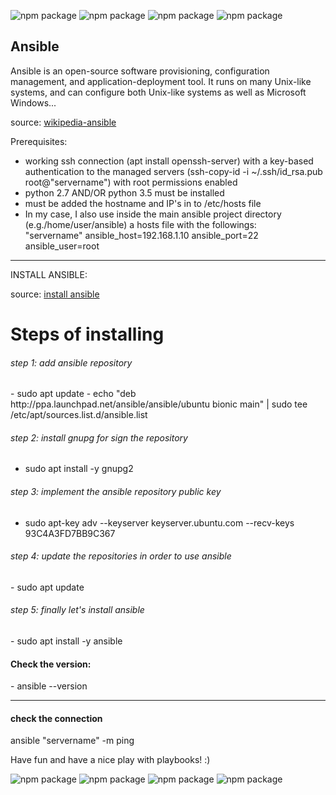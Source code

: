 ![npm package](https://img.shields.io/badge/ubuntu-16.04.6-purple.svg)
![npm package](https://img.shields.io/badge/ansible-2.0.0.2-black.svg)
![npm package](https://img.shields.io/badge/python-2.7.12-blue.svg)
![npm package](https://img.shields.io/badge/openssh-7.2p2-yellow.svg)


Ansible
------------------------------------------------------------------------
Ansible is an open-source software provisioning, configuration management, and application-deployment tool. It runs on many
Unix-like systems, and can configure both Unix-like systems as well as Microsoft Windows...

source: [wikipedia-ansible](https://en.wikipedia.org/wiki/Ansible_(software))

Prerequisites:

  - working ssh connection (apt install openssh-server)
    with a key-based authentication to the managed servers (ssh-copy-id -i ~/.ssh/id_rsa.pub root@"servername")
    with root permissions enabled
  - python 2.7 AND/OR python 3.5 must be installed
  - must be added the hostname and IP's in to /etc/hosts file
  - In my case, I also use inside the main ansible project directory (e.g./home/user/ansible) a hosts file with
    the followings:\
    "servername" ansible_host=192.168.1.10 ansible_port=22 ansible_user=root

------------------------------------------------------------------------
INSTALL ANSIBLE:

source: [install ansible](https://computingforgeeks.com/how-to-install-ansible-awx-on-debian-buster/)

<h1>Steps of installing</h1>

<h6>step 1: add ansible repository</h6>
- sudo apt update
- echo "deb http://ppa.launchpad.net/ansible/ansible/ubuntu bionic main" | sudo tee /etc/apt/sources.list.d/ansible.list

<h6>step 2: install gnupg for sign the repository</h6>

- sudo apt install -y gnupg2

<h6>step 3: implement the ansible repository public key</h6>

- sudo apt-key adv --keyserver keyserver.ubuntu.com --recv-keys 93C4A3FD7BB9C367

<h6>step 4: update the repositories in order to use ansible</h6>
- sudo apt update

<h6>step 5: finally let's install ansible</h6>
- sudo apt install -y ansible

<h4>Check the version:</h4>
- ansible --version

------------------------------------------------------------------------
<h4>check the connection</h4>
ansible "servername" -m ping

Have fun and have a nice play with playbooks! :)

![npm package](https://img.shields.io/badge/ubuntu-16.04.6-purple.svg)
![npm package](https://img.shields.io/badge/ansible-2.0.0.2-black.svg)
![npm package](https://img.shields.io/badge/python-2.7.12-blue.svg)
![npm package](https://img.shields.io/badge/openssh-7.2p2-yellow.svg)
